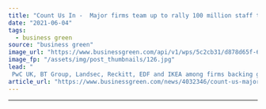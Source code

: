 ```yaml
---
title: "Count Us In -  Major firms team up to rally 100 million staff to take 'personal climate actions'"
date: "2021-06-04"
tags: 
  - business green
source: "business green"
image_url: "https://www.businessgreen.com/api/v1/wps/5c2cb31/d878d65f-6194-466d-98d4-f9b5af0e218c/7/workplace-1245776-1920-185x114.jpg"
image_fp: "/assets/img/post_thumbnails/126.jpg"
lead: "
 PwC UK, BT Group, Landsec, Reckitt, EDF and IKEA among firms backing global campaign to encourage climate-friendly behaviours among staff ..."
article_url: "https://www.businessgreen.com/news/4032346/count-us-major-firms-team-rally-100-million-staff-personal-climate-actions"
---
```


---
